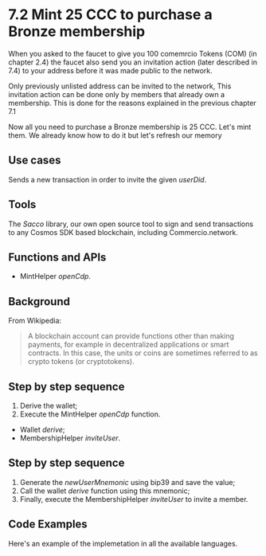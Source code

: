 # 7.2 Mint 25 CCC to purchase a Bronze membership


When you asked to the faucet to give you 100 comemrcio Tokens (COM) (in chapter 2.4) the faucet also send you an invitation action (later described in 7.4) to your address before it was made public to the network.

Only previously unlisted address can be invited to the network, This invitation action can be done only by members that already own a membership. This is done for the reasons explained in the previous chapter 7.1

Now all you need to purchase a Bronze membership is 25 CCC. Let's mint them. We already know how to do it but let's refresh our memory

## Use cases

Sends a new transaction in order to invite the given _userDid_.

## Tools

The _Sacco_ library, our own open source tool to sign and send transactions to any Cosmos SDK based blockchain, including Commercio.network.


## Functions and APIs

- MintHelper _openCdp_.

##  Background
From Wikipedia:
> A blockchain account can provide functions other than making payments, for example in decentralized applications or smart contracts. In this case, the units or coins are sometimes referred to as crypto tokens (or cryptotokens). 

## Step by step sequence
1. Derive the wallet;
2. Execute the MintHelper _openCdp_ function.


- Wallet _derive_;
- MembershipHelper _inviteUser_.

## Step by step sequence

1. Generate the _newUserMnemonic_ using bip39 and save the value;
2. Call the wallet _derive_ function using this mnemonic;
3. Finally, execute the MembershipHelper _inviteUser_ to invite a member.


## Code Examples

Here's an example of the implemetation in all the available languages.


